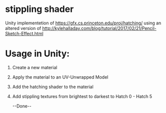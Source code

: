 # stippling shader
Unity implementetion of https://gfx.cs.princeton.edu/proj/hatching/ using an altered version of http://kylehalladay.com/blog/tutorial/2017/02/21/Pencil-Sketch-Effect.html
# Usage in Unity:
1. Create a new material
2. Apply the material to an UV-Unwrapped Model
3. Add the hatching shader to the material
4. Add stippling textures from brightest to darkest to Hatch 0 - Hatch 5

    --Done--
